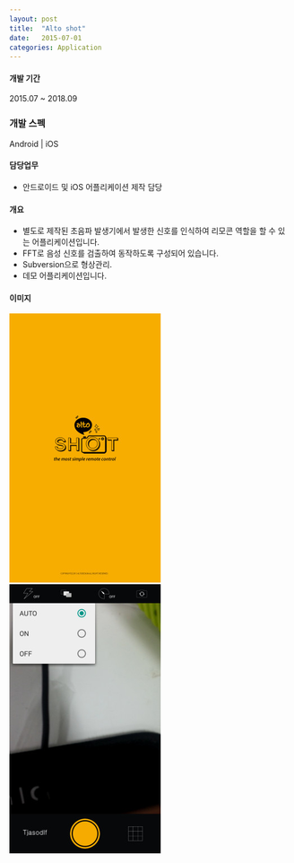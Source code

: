 ```yaml
---
layout: post
title:  "Alto shot"
date:   2015-07-01
categories: Application
---
```


#### 개발 기간
2015.07 ~ 2018.09

### 개발 스펙
Android | iOS

#### 담당업무
- 안드로이드 및 iOS 어플리케이션 제작 담당

#### 개요
- 별도로 제작된 초음파 발생기에서 발생한 신호를 인식하여 리모콘 역할을 할 수 있는 어플리케이션입니다.
- FFT로 음성 신호를 검출하여 동작하도록 구성되어 있습니다.
- Subversion으로 형상관리.
- 데모 어플리케이션입니다.

#### 이미지
![Alto_0](/images/resized_alto_0.jpg)
![Alto_1](/images/resized_alto_1.jpg)
